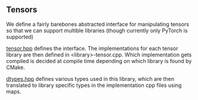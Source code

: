 ## Tensors

We define a fairly barebones abstracted interface for manipulating tensors so that we can support multible libraries (though currently only PyTorch is supported)

[tensor.hpp](tensor.hpp) defines the interface. The implementations for each tensor library are then defined in \<library\>-tensor.cpp. Which implementation gets compiled is decided at compile time depending on which library is found by CMake. 

[dtypes.hpp](dtpes.hpp) defines various types used in this library, which are then translated to library specific types in the implementation cpp files using maps.